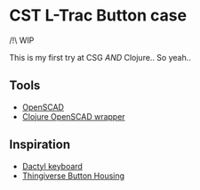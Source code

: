 CST L-Trac Button case
======================

/!\ WIP

This is my first try at CSG *AND* Clojure.. So yeah..

Tools
-----
* [OpenSCAD](http://www.openscad.org/)
* [Clojure OpenSCAD wrapper](https://github.com/farrellm/scad-clj)

Inspiration
-----------
* [Dactyl keyboard](https://github.com/adereth/dactyl-keyboard)
* [Thingiverse Button Housing](https://www.thingiverse.com/thing:2421998)
